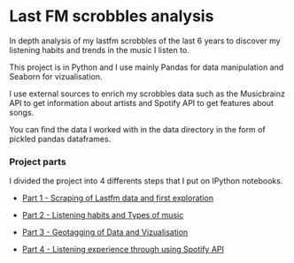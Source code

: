 # Last FM scrobbles analysis

In depth analysis of my lastfm scrobbles of the last 6 years to discover my listening habits and trends in the music I listen to. 

This project is in Python and I use mainly Pandas for data manipulation and Seaborn for vizualisation.

I use external sources to enrich my scrobbles data such as the Musicbrainz API to get information about artists and Spotify API to get features about songs.

You can find the data I worked with in the data directory in the form of pickled pandas dataframes.

### Project parts

I divided the project into 4 differents steps that I put on IPython notebooks.

+ [Part 1 - Scraping of Lastfm data and first exploration](Part%201%20-%20Scraping%20of%20Lastfm%20data%20and%20first%20exploration.ipynb)

+ [Part 2 - Listening habits and Types of music](http://nbviewer.jupyter.org/github/saadeladraoui/LastFM_Analysis/blob/master/Part%202%20-%20Listening%20Habits%20and%20Type%20of%20music.ipynb)

+ [Part 3 - Geotagging of Data and Vizualisation](http://nbviewer.jupyter.org/github/saadeladraoui/LastFM_Analysis/blob/master/Part%203%20-%20Geotagging%20of%20Data%20and%20Viz.ipynb)

+ [Part 4 - Listening experience through using Spotify API](http://nbviewer.jupyter.org/github/saadeladraoui/LastFM_Analysis/blob/master/Part%204%20-%20Listening%20experience%20through%20using%20Spotify%20API.ipynb)